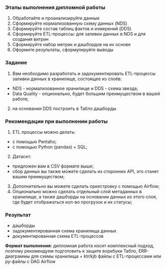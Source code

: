 ### Этапы выполнения дипломной работы

1. Обработайте и проанализируйте данные
2. Сформируйте нормализованную схему данных (NDS)
3. Сформируйте состав таблиц фактов и измерений (DDS)
4. Сформируйте ETL-процессы: для заливки данных в NDS и для создания витрин
5. Сформируйте набор метрик и дашбордов на их основе
6. Оформите результаты, сформулируйте выводы

### Задание

1. Вам необходимо разработать и задокументировать ETL-процессы заливки данных в хранилище, состоящее из слоёв:
  - NDS - нормализованное хранилище и DDS - схема звезда;
  - Data Quality - опционально, будет большим преимуществом в вашей работе;
2. на основании DDS построить в Табло дашборды

### Рекомендации при выполнении работы
1. ETL процессы можно делать:
  - с помощью Pentaho;
  - с помощью Python (pandas) + SQL;
2. Датасет:
  - предложен вам в CSV формате выше;
  - сбор данных вы также можете сделать из сторонних API, это станет вашим преимуществом;
3. Дополнительно вы можете сделать оркестровку с помощью Airflow;
4. Опционально можно сделать отдельный слой метаданных в хранилище, а также дашборды на основании данных из этого слоя, где будет отображаться кол-во прогрузок и их статусы;

### Результат
  - дашборды
  - задокументированная схема хранилища данных
  - документированная схема ETL-процессов

**Формат выполнения:** дипломная работа носит комплексный подход, поэтому рекомендуем подготовить к защите воркбуки Табло, ERR-диаграммы для схемы хранилища + ktr/kjb файлы с ETL-процессами или py-файлы с DAG Airflow